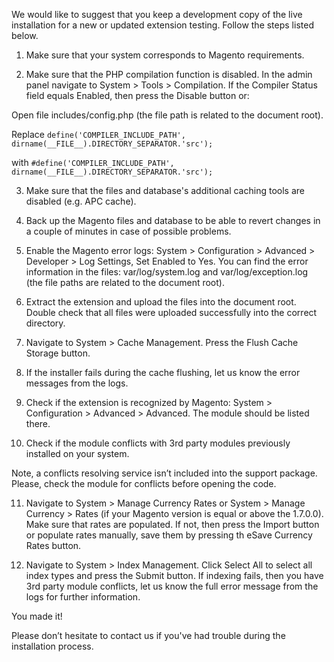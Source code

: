 We would like to suggest that you keep a development copy of the live installation for a new or updated extension testing. Follow the steps listed below.

1. Make sure that your system corresponds to Magento requirements.

2. Make sure that the PHP compilation function is disabled. In the admin panel navigate to System > Tools > Compilation. If the Compiler Status field equals Enabled, then press the Disable button or:

Open file includes/config.php (the file path is related to the document root).

Replace
```define('COMPILER_INCLUDE_PATH', dirname(__FILE__).DIRECTORY_SEPARATOR.'src');```

with
```#define('COMPILER_INCLUDE_PATH', dirname(__FILE__).DIRECTORY_SEPARATOR.'src');```

3. Make sure that the files and database's additional caching tools are disabled (e.g. APC cache).

4. Back up the Magento files and database to be able to revert changes in a couple of minutes in case of possible problems.

5. Enable the Magento error logs: System > Configuration > Advanced > Developer > Log Settings, Set Enabled to Yes. You can find the error information in the files: var/log/system.log and var/log/exception.log (the file paths are related to the document root).

6. Extract the extension and upload the files into the document root. Double check that all files were uploaded successfully into the correct directory.

7. Navigate to System > Cache Management. Press the Flush Cache Storage button.

8. If the installer fails during the cache flushing, let us know the error messages from the logs.

9. Check if the extension is recognized by Magento: System > Configuration > Advanced > Advanced. The module should be listed there.

10. Check if the module conflicts with 3rd party modules previously installed on your system.

Note, a conflicts resolving service isn’t included into the support package. Please, check the module for conflicts before opening the code.

11. Navigate to System > Manage Currency Rates or System > Manage Currency > Rates (if your Magento version is equal or above the 1.7.0.0). Make sure that rates are populated. If not, then press the Import button or populate rates manually, save them by pressing th eSave Currency Rates button.

12. Navigate to System > Index Management. Click Select All to select all index types and press the Submit button. If indexing fails, then you have 3rd party module conflicts, let us know the full error message from the logs for further information.

You made it!

Please don’t hesitate to contact us if you've had trouble during the installation process.
